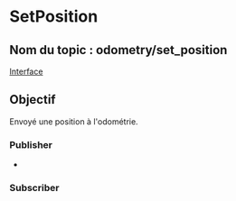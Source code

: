 ﻿# SetPosition

## Nom du topic : **odometry/set_position**
[Interface](OdometryPos-Topic-Interface.md)

## Objectif
Envoyé une position à l'odométrie.

### Publisher
- [](PCB-Odo-Interface-Node.md)

### Subscriber
